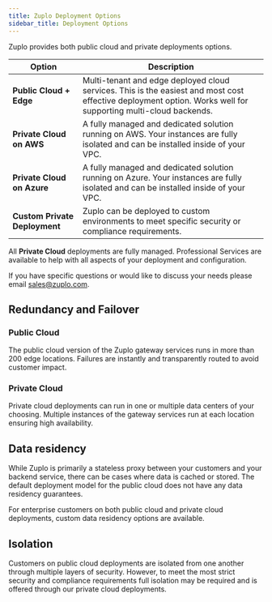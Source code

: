 ```yaml
---
title: Zuplo Deployment Options
sidebar_title: Deployment Options
---
```


Zuplo provides both public cloud and private deployments options.

| Option                        | Description                                                                                                                                                   |
| ----------------------------- | ------------------------------------------------------------------------------------------------------------------------------------------------------------- |
| **Public Cloud + Edge**       | Multi-tenant and edge deployed cloud services. This is the easiest and most cost effective deployment option. Works well for supporting multi-cloud backends. |
| **Private Cloud on AWS**      | A fully managed and dedicated solution running on AWS. Your instances are fully isolated and can be installed inside of your VPC.                             |
| **Private Cloud on Azure**    | A fully managed and dedicated solution running on Azure. Your instances are fully isolated and can be installed inside of your VPC.                           |
| **Custom Private Deployment** | Zuplo can be deployed to custom environments to meet specific security or compliance requirements.                                                            |

All **Private Cloud** deployments are fully managed. Professional Services are available to help with all aspects of your deployment and configuration.

If you have specific questions or would like to discuss your needs please email [sales@zuplo.com](mailto:sales@zuplo.com).

## Redundancy and Failover

### Public Cloud

The public cloud version of the Zuplo gateway services runs in more than 200 edge locations. Failures are instantly and transparently routed to avoid customer impact.

### Private Cloud

Private cloud deployments can run in one or multiple data centers of your choosing. Multiple instances of the gateway services run at each location ensuring high availability.

## Data residency

While Zuplo is primarily a stateless proxy between your customers and your backend service, there can be cases where data is cached or stored. The default deployment model for the public cloud does not have any data residency guarantees.

For enterprise customers on both public cloud and private cloud deployments, custom data residency options are available.

## Isolation

Customers on public cloud deployments are isolated from one another through multiple layers of security. However, to meet the most strict security and compliance requirements full isolation may be required and is offered through our private cloud deployments.
